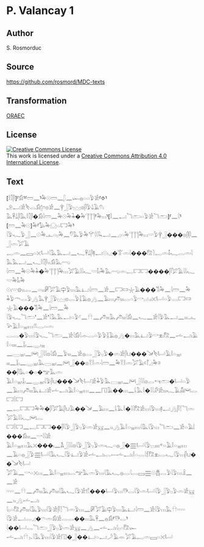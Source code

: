 # P. Valancay 1

## Author

S. Rosmorduc

## Source

https://github.com/rosmord/MDC-texts

## Transformation

[ORAEC](https://oraec.github.io/)

## License

<a rel="license" href="http://creativecommons.org/licenses/by/4.0/"><img alt="Creative Commons License" style="border-width:0" src="https://i.creativecommons.org/l/by/4.0/88x31.png" /></a><br />This work is licensed under a <a rel="license" href="http://creativecommons.org/licenses/by/4.0/">Creative Commons Attribution 4.0 International License</a>.

## Text

[𓎛𓎿𓋴]⸢𓀁⸣⸢𓏠𓈖⸣𓅆𓇳𓏠𓈖𓆄𓈖𓆱𓐍𓏏𓏏𓅱𓀀⸢⯑⸣𓄂𓂝𓀀𓌸𓂋𓀁𓉺𓏌𓊖𓀀𓈖𓋁𓃀𓅱𓈉𓊖𓋴𓅱𓍑𓄿𓄣𓏤<br>
𓅓𓋹𓍑𓋴𓅓𓎛𓎿𓋴�𓀁𓇋𓏠𓈖𓅆𓇳𓅆𓇓�𓅆𓊹𓊹𓊹⸢𓅆𓏥⸣[𓎛𓈖𓂝𓆓𓂧𓏏𓅱𓀀𓆓𓂧]⸢𓈖𓇋⸣[𓏠𓈖𓅆𓇳]𓅆⸢𓅃𓅆𓈌𓏏𓉐𓅆⸣<br>
𓇋𓅱𓆑𓅱𓃀𓈖𓇳𓅆𓊵𓏏𓊪𓅆𓈖𓎸𓅓𓅱𓅆𓄝𓇋𓇋𓆗𓂝𓈖𓈎𓏏𓅆𓊹𓊹𓊹𓅆𓏥𓎟𓅱𓋁𓃀���𓊖𓋴𓋴𓈖𓃀𓏛𓅯𓄿<br>
𓉻𓏛𓈖𓈙𓏏𓏴𓂡𓇋𓅓𓅓𓂝𓈖𓆑𓋹𓍑𓋴𓊢𓂝𓇳𓏤𓈎�𓀠𓏛𓇋���𓀗𓍘𓉻𓏛𓄤𓆑𓂋𓏛𓇋𓅓𓅓𓂝𓈖𓆑𓎛𓎿𓋴𓏭𓀁𓅓𓂺<br>
𓇋𓏠𓈖𓅆𓇳𓅆𓇓�𓅆𓊹𓊹𓊹𓅆𓏥𓅯𓄿𓇋𓇋𓆑𓎟𓄤𓏤𓅆𓅓𓂺𓏛𓉻𓉐𓉐����𓋴𓅯𓄿𓇋𓇋𓆑𓎟𓅆𓄤𓏤𓅆<br>
𓇳𓏤𓎟𓊗𓏭𓂋𓈖𓏏𓏭𓏞𓅯𓄿𓊡𓅱𓏥𓅓𓂞𓇋𓏠𓈖𓀀𓈖𓉐𓍹𓍺𓇼𓄿���𓀢𓅆𓈖𓇋𓏠𓈖𓅆<br>
𓇓𓅱𓄭𓂋𓅱𓂻𓅓𓋁𓃀𓅱𓈉𓊖𓂋𓅱𓆼𓄿𓐍𓂻𓈖𓄿𓏥𓌾𓏤𓏤𓏤𓂋𓏏𓅱𓎡𓐟𓏤𓏴𓂡𓏏𓅱𓂋𓉐𓍹𓍺𓇼𓄿���𓀢𓅆𓈖𓇋𓏠𓈖𓅆<br>
𓇋𓅱𓆑𓆓𓂧'𓈖𓀀'𓇋𓅓𓅓𓂝𓏏𓅱𓍢𓈖𓎅𓈖𓌾𓏤𓏤𓏤𓅓𓌾𓏤𓏤𓏤𓇋𓀁𓈖𓆑𓈖𓀀𓇋𓅱𓅓𓂝𓈖𓏤𓏤𓏤𓂜𓅪𓄿𓎛𓏏𓈇𓏤𓏥𓌨𓂋𓏏𓏛<br>
𓂋𓂋�𓅱𓏥𓇋𓅱𓆑𓆓𓂧𓈖𓀀𓇋𓀁𓇋𓁹𓂋𓏏𓅱𓅱𓆼𓄿𓐍𓂻�𓏥𓅓𓂞𓅱𓎡𓁷𓏤𓀗𓈖𓌡𓂝𓏤𓄿𓎛𓏏𓏤𓏤𓏤𓏤𓈖𓆼𓏤𓈖𓇾𓏤𓈇<br>
𓈖𓈀𓈇𓏤𓈖𓋞𓃀𓇋𓇋𓊖𓇋𓀁𓈖𓅱𓏤𓏤𓏤𓈖𓀀𓐍𓂋𓃀𓅱𓊪𓅱�𓏛𓀀𓋴𓂓���𓍁𓌸𓂡𓄿𓎛𓏏𓈇𓏤<br>
𓏤𓏤𓏤𓈖𓆼𓏤𓈖𓇾𓈇𓏤𓅓𓈀𓈇𓏤𓈖𓋞𓃀��𓊖𓎝𓎛𓏛𓇋𓏠𓈖𓅆𓎝𓎛𓏛𓅯𓄿𓍹𓋾𓈎𓅆𓍺��𓋴𓅓𓏏�𓏏�𓅠𓅓𓏛<br>
𓄿𓎛𓏏𓈇𓏤𓆼𓏤𓈖𓇾𓈇𓏤𓇋𓅱𓋴𓂓���𓍁𓌸𓂡𓀀𓇓𓅱𓅓𓈀𓈇𓏤𓈖𓋞𓃀𓇋𓇋𓊖𓂋𓄞𓂧�𓂡𓏏𓅱<br>
𓈖𓄿𓏥𓌾𓏤𓏤𓏤𓅓𓂞𓀀𓌡𓂝𓏤𓄿𓎛𓏏𓈇𓏤𓏥𓈖𓈖𓉔𓄿��𓏥𓈖𓌰𓅓𓎛�𓇋𓇋𓀔𓀀𓏤𓏤𓏤𓆑𓄿𓀋𓋞𓂋𓉐𓌉𓉐<br>
𓈖𓉻𓉐𓉐𓅆𓅆�𓋴𓅯𓄿𓋴𓂓𓄿��𓍁𓈖𓄿𓏥𓈖𓌰𓅓𓎛�𓇋𓇋𓀗𓀀𓏥𓇋𓅱𓏥𓊢𓂝𓂻𓋴𓇅𓆓𓏛𓅯𓄿𓇋𓇋𓆑𓋞𓂋<br>
𓉐𓌉𓉐𓈖𓉻𓉐𓉐��𓋴𓇋𓅱𓃀𓅱𓊪𓅱𓏛𓀀𓄚𓈖𓏭𓂻𓄿𓎛𓏏𓈇𓏤𓏥𓇋𓅓𓇋𓅱𓏥𓆓𓂧𓈖𓀀𓏏𓄿𓌃���𓀁𓏤𓏤𓏤𓈖𓎡𓇋𓇋𓀀<br>
𓄿𓎛𓏏𓈇𓏤𓏥𓅓𓏴���𓏤𓈖𓌥𓃀𓇋𓇋𓊖𓇋𓅱𓃀𓅱𓊪𓅱𓏛𓆑𓏏𓐍𓃀�𓈗𓂡𓇋𓅱𓊌𓏤𓏤𓏤𓏤𓍬𓏏𓄿𓎛𓏏𓈇𓏤𓏥<br>
𓈖𓄿𓏏𓐍𓃀𓅱𓈗𓂡𓇋𓅓𓆑𓇋𓅱𓂞𓅱𓀀𓌡𓂝𓏤𓂋𓍿𓌡𓂝𓏤𓎛𓏏𓂋𓇋𓆴𓀗𓁷𓏤𓂋𓆑𓇋𓅱𓏥𓋴𓂓��𓍁𓌸𓂡<br>
𓅯𓄿𓈖𓎡𓏏𓏴𓏥𓈖𓄿𓎛𓏏𓈇𓏤𓏥𓂋𓅠𓅓𓏛𓅱𓏥𓇋𓅓𓆑𓐍𓂋𓇋𓂋𓈙𓈗𓇳𓆣𓂋𓅱𓇋𓅱𓏥𓏎𓈖𓈖𓀀<br>
𓎆𓎆𓎆𓎆𓈖𓎅𓈖𓌾𓏤𓏤𓏤𓅓𓌾𓏤𓏤𓏤𓇋𓅓𓆑𓇋𓅱𓀀𓀸���𓂡𓅱𓏥𓇥𓂋𓇋𓅱𓏛𓂡𓇋𓅱𓃀𓅱𓊪𓅱𓏛𓀀𓄚𓈖𓏭𓂻𓌡𓂝𓏤<br>
𓇋𓊪𓏏𓀗𓌾𓏤𓏤𓏤𓇋𓅓𓅱𓏥𓇋𓅱𓀀𓋴𓇅𓆓𓏛𓅱𓏥𓈖𓏞𓅯𓄿𓊡𓅱𓏥𓅓𓂞𓇋𓏠𓈖𓀀𓇋𓅱𓏥𓅓𓎅𓎆𓎆𓎆𓎆<br>
𓇋𓅱𓀀𓂝𓂋𓈎�𓍼𓏛𓀁𓀀𓂋𓂋��𓏥𓅓𓋹𓈖𓐍𓀁⸢𓇥𓂋⸣𓇋��𓂡𓂋𓆓𓂧𓃀𓅱𓊪𓅱𓏛𓀀𓄚𓈖𓂻𓈖𓌡𓂝𓏤𓇋𓊪𓏏𓀗𓆱<br>
𓌡𓂝𓏤𓎅𓂄𓇋𓅓𓅱𓏥𓇋𓅱𓀀𓉔�𓃀��𓂞𓏏𓂝𓌳𓄿𓁺𓅯𓄿𓉻𓏛𓈙𓏏𓏴𓂡<br>
